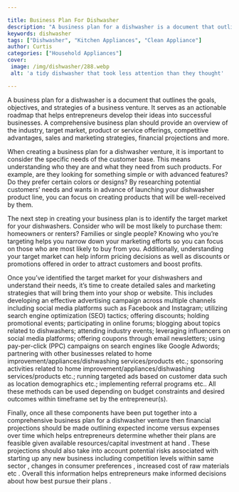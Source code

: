```yaml
---

title: Business Plan For Dishwasher
description: "A business plan for a dishwasher is a document that outlines the goals, objectives, and strategies of a business venture. It serve...get more detail"
keywords: dishwasher
tags: ["Dishwasher", "Kitchen Appliances", "Clean Appliance"]
author: Curtis
categories: ["Household Appliances"]
cover: 
 image: /img/dishwasher/288.webp
 alt: 'a tidy dishwasher that took less attention than they thought'

---
```


A business plan for a dishwasher is a document that outlines the goals, objectives, and strategies of a business venture. It serves as an actionable roadmap that helps entrepreneurs develop their ideas into successful businesses. A comprehensive business plan should provide an overview of the industry, target market, product or service offerings, competitive advantages, sales and marketing strategies, financial projections and more.

When creating a business plan for a dishwasher venture, it is important to consider the specific needs of the customer base. This means understanding who they are and what they need from such products. For example, are they looking for something simple or with advanced features? Do they prefer certain colors or designs? By researching potential customers’ needs and wants in advance of launching your dishwasher product line, you can focus on creating products that will be well-received by them.

The next step in creating your business plan is to identify the target market for your dishwashers. Consider who will be most likely to purchase them: homeowners or renters? Families or single people? Knowing who you’re targeting helps you narrow down your marketing efforts so you can focus on those who are most likely to buy from you. Additionally, understanding your target market can help inform pricing decisions as well as discounts or promotions offered in order to attract customers and boost profits.

Once you’ve identified the target market for your dishwashers and understand their needs, it’s time to create detailed sales and marketing strategies that will bring them into your shop or website. This includes developing an effective advertising campaign across multiple channels including social media platforms such as Facebook and Instagram; utilizing search engine optimization (SEO) tactics; offering discounts; holding promotional events; participating in online forums; blogging about topics related to dishwashers; attending industry events; leveraging influencers on social media platforms; offering coupons through email newsletters; using pay-per-click (PPC) campaigns on search engines like Google Adwords; partnering with other businesses related to home improvement/appliances/dishwashing services/products etc.; sponsoring activities related to home improvement/appliances/dishwashing services/products etc.; running targeted ads based on customer data such as location demographics etc.; implementing referral programs etc.. All these methods can be used depending on budget constraints and desired outcomes within timeframe set by the entrepreneur(s). 

Finally, once all these components have been put together into a comprehensive business plan for a dishwasher venture then financial projections should be made outlining expected income versus expenses over time which helps entrepreneurs determine whether their plans are feasible given available resources/capital investment at hand . These projections should also take into account potential risks associated with starting up any new business including competition levels within same sector , changes in consumer preferences , increased cost of raw materials etc . Overall this information helps entrepreneurs make informed decisions about how best pursue their plans .
